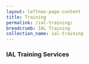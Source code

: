 ```yaml
---
layout: leftnav-page-content
title: Training
permalink: /ial-training/
breadcrumb: IAL Training 
collection_name: ial-training
---
```


### IAL Training Services
